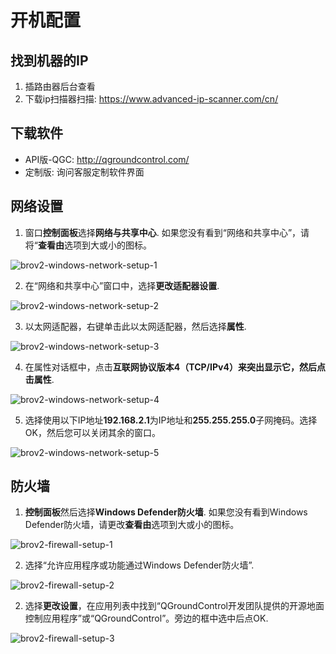 # 开机配置

## 找到机器的IP

1. 插路由器后台查看
2. 下载ip扫描器扫描: https://www.advanced-ip-scanner.com/cn/

## 下载软件

+ API版-QGC: http://qgroundcontrol.com/
+ 定制版: 询问客服定制软件界面

## 网络设置

1. 窗口**控制面板**选择**网络与共享中心**. 如果您没有看到“网络和共享中心”，请将“**查看由**选项到大或小的图标。

![brov2-windows-network-setup-1](https://bluerobotics.com/wp-content/uploads/2016/06/brov2-windows-network-setup-1.png)

2. 在“网络和共享中心”窗口中，选择**更改适配器设置**.

![brov2-windows-network-setup-2](https://bluerobotics.com/wp-content/uploads/2016/06/brov2-windows-network-setup-2.png)

3. 以太网适配器，右键单击此以太网适配器，然后选择**属性**.

![brov2-windows-network-setup-3](https://bluerobotics.com/wp-content/uploads/2016/06/brov2-windows-network-setup-3.png)

4. 在属性对话框中，点击**互联网协议版本4（TCP/IPv4）**来突出显示它，然后点击**属性**.

![brov2-windows-network-setup-4](https://bluerobotics.com/wp-content/uploads/2016/06/brov2-windows-network-setup-4.png)

5. 选择使用以下IP地址**192.168.2.1**为IP地址和**255.255.255.0**子网掩码。选择OK，然后您可以关闭其余的窗口。

![brov2-windows-network-setup-5](https://bluerobotics.com/wp-content/uploads/2016/06/brov2-windows-network-setup-5.png)

## 防火墙

1. **控制面板**然后选择**Windows Defender防火墙**. 如果您没有看到Windows Defender防火墙，请更改**查看由**选项到大或小的图标。

![brov2-firewall-setup-1](https://bluerobotics.com/wp-content/uploads/2016/06/brov2-firewall-setup-1.png)

2. 选择“允许应用程序或功能通过Windows Defender防火墙”.

![brov2-firewall-setup-2](https://bluerobotics.com/wp-content/uploads/2016/06/brov2-firewall-setup-2.png)

2. 选择**更改设置**，在应用列表中找到“QGroundControl开发团队提供的开源地面控制应用程序”或“QGroundControl”。旁边的框中选中后点OK.

![brov2-firewall-setup-3](https://bluerobotics.com/wp-content/uploads/2016/06/brov2-firewall-setup-3.png)

